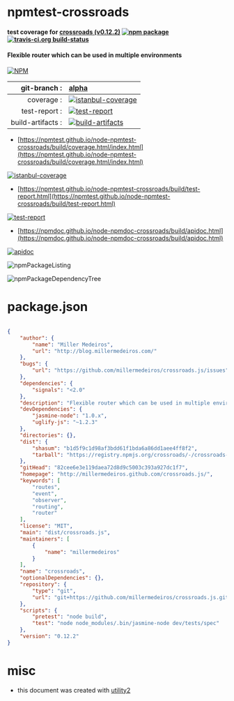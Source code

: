 # npmtest-crossroads

#### test coverage for  [crossroads (v0.12.2)](http://millermedeiros.github.com/crossroads.js/)  [![npm package](https://img.shields.io/npm/v/npmtest-crossroads.svg?style=flat-square)](https://www.npmjs.org/package/npmtest-crossroads) [![travis-ci.org build-status](https://api.travis-ci.org/npmtest/node-npmtest-crossroads.svg)](https://travis-ci.org/npmtest/node-npmtest-crossroads)

#### Flexible router which can be used in multiple environments

[![NPM](https://nodei.co/npm/crossroads.png?downloads=true&downloadRank=true&stars=true)](https://www.npmjs.com/package/crossroads)

| git-branch : | [alpha](https://github.com/npmtest/node-npmtest-crossroads/tree/alpha)|
|--:|:--|
| coverage : | [![istanbul-coverage](https://npmtest.github.io/node-npmtest-crossroads/build/coverage.badge.svg)](https://npmtest.github.io/node-npmtest-crossroads/build/coverage.html/index.html)|
| test-report : | [![test-report](https://npmtest.github.io/node-npmtest-crossroads/build/test-report.badge.svg)](https://npmtest.github.io/node-npmtest-crossroads/build/test-report.html)|
| build-artifacts : | [![build-artifacts](https://npmtest.github.io/node-npmtest-crossroads/glyphicons_144_folder_open.png)](https://github.com/npmtest/node-npmtest-crossroads/tree/gh-pages/build)|

- [https://npmtest.github.io/node-npmtest-crossroads/build/coverage.html/index.html](https://npmtest.github.io/node-npmtest-crossroads/build/coverage.html/index.html)

[![istanbul-coverage](https://npmtest.github.io/node-npmtest-crossroads/build/screenCapture.buildCi.browser.%252Ftmp%252Fbuild%252Fcoverage.lib.html.png)](https://npmtest.github.io/node-npmtest-crossroads/build/coverage.html/index.html)

- [https://npmtest.github.io/node-npmtest-crossroads/build/test-report.html](https://npmtest.github.io/node-npmtest-crossroads/build/test-report.html)

[![test-report](https://npmtest.github.io/node-npmtest-crossroads/build/screenCapture.buildCi.browser.%252Ftmp%252Fbuild%252Ftest-report.html.png)](https://npmtest.github.io/node-npmtest-crossroads/build/test-report.html)

- [https://npmdoc.github.io/node-npmdoc-crossroads/build/apidoc.html](https://npmdoc.github.io/node-npmdoc-crossroads/build/apidoc.html)

[![apidoc](https://npmdoc.github.io/node-npmdoc-crossroads/build/screenCapture.buildCi.browser.%252Ftmp%252Fbuild%252Fapidoc.html.png)](https://npmdoc.github.io/node-npmdoc-crossroads/build/apidoc.html)

![npmPackageListing](https://npmtest.github.io/node-npmtest-crossroads/build/screenCapture.npmPackageListing.svg)

![npmPackageDependencyTree](https://npmtest.github.io/node-npmtest-crossroads/build/screenCapture.npmPackageDependencyTree.svg)



# package.json

```json

{
    "author": {
        "name": "Miller Medeiros",
        "url": "http://blog.millermedeiros.com/"
    },
    "bugs": {
        "url": "https://github.com/millermedeiros/crossroads.js/issues"
    },
    "dependencies": {
        "signals": "<2.0"
    },
    "description": "Flexible router which can be used in multiple environments",
    "devDependencies": {
        "jasmine-node": "1.0.x",
        "uglify-js": "~1.2.3"
    },
    "directories": {},
    "dist": {
        "shasum": "b1d5f9c1d98af3bdd61f1bda6a86dd1aee4ff8f2",
        "tarball": "https://registry.npmjs.org/crossroads/-/crossroads-0.12.2.tgz"
    },
    "gitHead": "82cee6e3e119daea72d8d9c5003c393a927dc1f7",
    "homepage": "http://millermedeiros.github.com/crossroads.js/",
    "keywords": [
        "routes",
        "event",
        "observer",
        "routing",
        "router"
    ],
    "license": "MIT",
    "main": "dist/crossroads.js",
    "maintainers": [
        {
            "name": "millermedeiros"
        }
    ],
    "name": "crossroads",
    "optionalDependencies": {},
    "repository": {
        "type": "git",
        "url": "git+https://github.com/millermedeiros/crossroads.js.git"
    },
    "scripts": {
        "pretest": "node build",
        "test": "node node_modules/.bin/jasmine-node dev/tests/spec"
    },
    "version": "0.12.2"
}
```



# misc
- this document was created with [utility2](https://github.com/kaizhu256/node-utility2)
